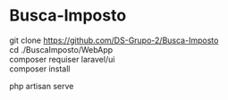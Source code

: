# Busca-Imposto<br>
git clone https://github.com/DS-Grupo-2/Busca-Imposto <br>
cd ./BuscaImposto/WebApp<br>
composer requiser laravel/ui<br>
composer install<br>

php artisan serve<br>
